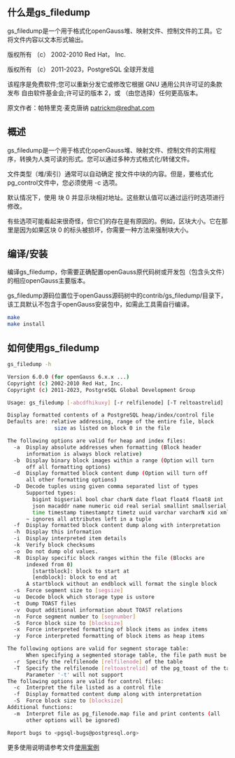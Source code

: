 ## 什么是gs_filedump

gs_filedump是一个用于格式化openGauss堆、映射文件、控制文件的工具。它将文件内容以文本形式输出。

版权所有 （c） 2002-2010 Red Hat， Inc.

版权所有 （c） 2011-2023，PostgreSQL 全球开发组

该程序是免费软件;您可以重新分发它或修改它根据 GNU 通用公共许可证的条款发布 自由软件基金会;许可证的版本 2，或 （由您选择）任何更高版本。

原文作者：帕特里克·麦克唐纳 patrickm@redhat.com

## 概述

gs_filedump是一个用于格式化openGauss堆、映射文件、控制文件的实用程序，转换为人类可读的形式。您可以通过多种方式格式化/转储文件。

文件类型（堆/索引）通常可以自动确定 按文件中块的内容。但是，要格式化 pg_control文件中，您必须使用 -c 选项。

默认情况下，使用 块 0 并显示块相对地址。这些默认值可以通过运行时选项进行修改。

有些选项可能看起来很奇怪，但它们的存在是有原因的。例如，区块大小。它在那里是因为如果区块 0 的标头被损坏，你需要一种方法来强制块大小。

## 编译/安装

编译gs_filedump，你需要正确配置openGauss原代码树或开发包（包含头文件）的相应openGauss主要版本。

gs_filedump源码位置位于openGauss源码树中的contrib/gs_filedump/目录下，该工具默认不包含于openGauss安装包中，如需此工具需自行编译。

```bash
make
make install
```

## 如何使用gs_filedump

```bash
gs_filedump -h

Version 6.0.0 (for openGauss 6.x.x ...)
Copyright (c) 2002-2010 Red Hat, Inc.
Copyright (c) 2011-2023, PostgreSQL Global Development Group

Usage: gs_filedump [-abcdfhikuxy] [-r relfilenode] [-T reltoastrelid] [-R startblock [endblock]] [-D attrlist] [-S blocksize] [-s segsize] [-n segnumber] file

Display formatted contents of a PostgreSQL heap/index/control file
Defaults are: relative addressing, range of the entire file, block
               size as listed on block 0 in the file

The following options are valid for heap and index files:
  -a  Display absolute addresses when formatting (Block header
      information is always block relative)
  -b  Display binary block images within a range (Option will turn
      off all formatting options)
  -d  Display formatted block content dump (Option will turn off
      all other formatting options)
  -D  Decode tuples using given comma separated list of types
      Supported types:
        bigint bigserial bool char charN date float float4 float8 int
        json macaddr name numeric oid real serial smallint smallserial text
        time timestamp timestamptz timetz uuid varchar varcharN xid xml
      ~ ignores all attributes left in a tuple
  -f  Display formatted block content dump along with interpretation
  -h  Display this information
  -i  Display interpreted item details
  -k  Verify block checksums
  -o  Do not dump old values.
  -R  Display specific block ranges within the file (Blocks are
      indexed from 0)
        [startblock]: block to start at
        [endblock]: block to end at
      A startblock without an endblock will format the single block
  -s  Force segment size to [segsize]
  -u  Decode block which storage type is ustore
  -t  Dump TOAST files
  -v  Ouput additional information about TOAST relations
  -n  Force segment number to [segnumber]
  -S  Force block size to [blocksize]
  -x  Force interpreted formatting of block items as index items
  -y  Force interpreted formatting of block items as heap items

The following options are valid for segment storage table:
      When specifying a segmented storage table, the file path must be specified as '{filedir}/1'
  -r  Specify the relfilenode [relfilenode] of the table 
  -T  Specify the relfilenode [reltoastrelid] of the pg_toast of the table
      Parameter '-t' will not support
The following options are valid for control files:
  -c  Interpret the file listed as a control file
  -f  Display formatted content dump along with interpretation
  -S  Force block size to [blocksize]
Additional functions:
  -m  Interpret file as pg_filenode.map file and print contents (all
      other options will be ignored)

Report bugs to <pgsql-bugs@postgresql.org>
```

更多使用说明请参考文件[使用案例](./README.help.md)